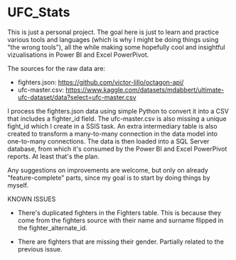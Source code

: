 # UFC_Stats

This is just a personal project. The goal here is just to learn and practice various tools and languages (which is why I might be doing things using "the wrong tools"), all the while making some hopefully cool and insightful vizualisations in Power BI and Excel PowerPivot.

The sources for the raw data are:

* fighters.json: https://github.com/victor-lillo/octagon-api/
* ufc-master.csv: https://www.kaggle.com/datasets/mdabbert/ultimate-ufc-dataset/data?select=ufc-master.csv

I process the fighters.json data using simple Python to convert it into a CSV that includes a fighter_id field. The ufc-master.csv is also missing a unique fight_id which I create in a SSIS task. An extra intermediary table is also created to transform a many-to-many connection in the data model into one-to-many connections. The data is then loaded into a SQL Server database, from which it's consumed by the Power BI and Excel PowerPivot reports. At least that's the plan.

Any suggestions on improvements are welcome, but only on already "feature-complete" parts, since my goal is to start by doing things by myself.

KNOWN ISSUES

* There's duplicated fighters in the Fighters table. This is because they come from the fighters source with their name and surname flipped in the fighter_alternate_id.

* There are fighters that are missing their gender. Partially related to the previous issue.